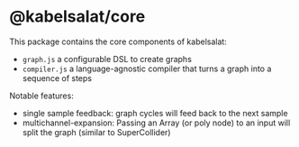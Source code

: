 # @kabelsalat/core

This package contains the core components of kabelsalat:

- `graph.js` a configurable DSL to create graphs
- `compiler.js` a language-agnostic compiler that turns a graph into a sequence of steps

Notable features:

- single sample feedback: graph cycles will feed back to the next sample
- multichannel-expansion: Passing an Array (or poly node) to an input will split the graph (similar to SuperCollider)
